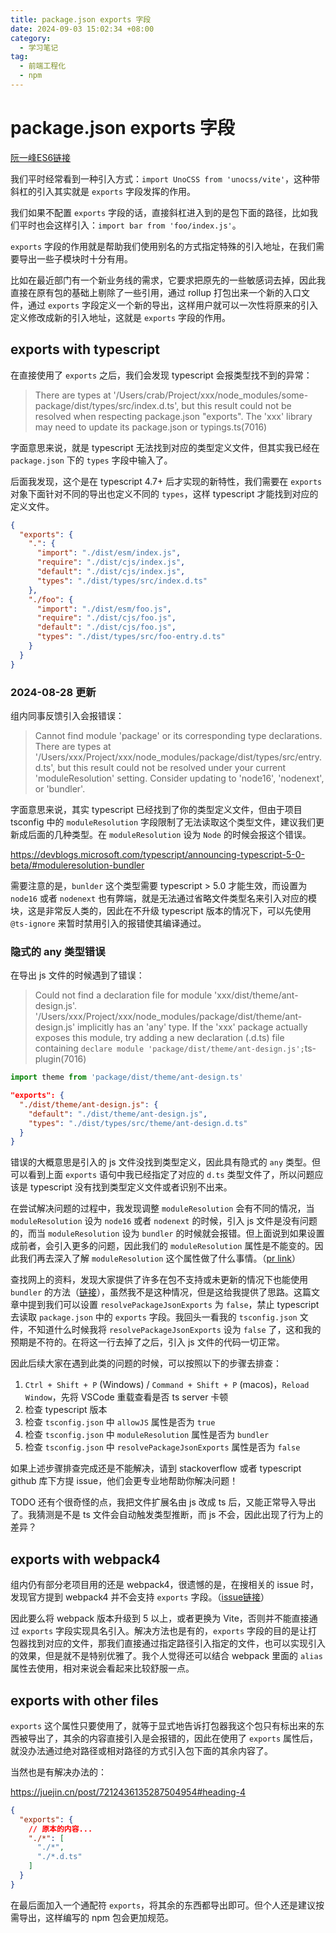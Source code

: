 ```yaml
---
title: package.json exports 字段
date: 2024-09-03 15:02:34 +08:00
category:
  - 学习笔记
tag:
  - 前端工程化
  - npm
---
```


# package.json exports 字段

[阮一峰ES6链接](https://es6.ruanyifeng.com/#docs/module-loader#package-json-%E7%9A%84-exports-%E5%AD%97%E6%AE%B5)

我们平时经常看到一种引入方式：`import UnoCSS from 'unocss/vite'`，这种带斜杠的引入其实就是 `exports` 字段发挥的作用。

我们如果不配置 `exports` 字段的话，直接斜杠进入到的是包下面的路径，比如我们平时也会这样引入：`import bar from 'foo/index.js'`。

`exports` 字段的作用就是帮助我们使用别名的方式指定特殊的引入地址，在我们需要导出一些子模块时十分有用。

比如在最近部门有一个新业务线的需求，它要求把原先的一些敏感词去掉，因此我直接在原有包的基础上剔除了一些引用，通过 rollup 打包出来一个新的入口文件，通过 `exports` 字段定义一个新的导出，这样用户就可以一次性将原来的引入定义修改成新的引入地址，这就是 `exports` 字段的作用。

## exports with typescript

在直接使用了 `exports` 之后，我们会发现 typescript 会报类型找不到的异常：

> There are types at '/Users/crab/Project/xxx/node_modules/some-package/dist/types/src/index.d.ts', but this result could not be resolved when respecting package.json "exports". The 'xxx' library may need to update its package.json or typings.ts(7016)

字面意思来说，就是 typescript 无法找到对应的类型定义文件，但其实我已经在 `package.json` 下的 `types` 字段中输入了。

后面我发现，这个是在 typescript 4.7+ 后才实现的新特性，我们需要在 `exports` 对象下面针对不同的导出也定义不同的 `types`，这样 typescript 才能找到对应的定义文件。

```json
{
  "exports": {
    ".": {
      "import": "./dist/esm/index.js",
      "require": "./dist/cjs/index.js",
      "default": "./dist/cjs/index.js",
      "types": "./dist/types/src/index.d.ts"
    },
    "./foo": {
      "import": "./dist/esm/foo.js",
      "require": "./dist/cjs/foo.js",
      "default": "./dist/cjs/foo.js",
      "types": "./dist/types/src/foo-entry.d.ts"
    }
  }
}
```

### 2024-08-28 更新

组内同事反馈引入会报错误：

> Cannot find module 'package' or its corresponding type declarations.
> There are types at '/Users/xxx/Project/xxx/node_modules/package/dist/types/src/entry.d.ts', but this result could not be resolved under your current 'moduleResolution' setting. Consider updating to 'node16', 'nodenext', or 'bundler'.

字面意思来说，其实 typescript 已经找到了你的类型定义文件，但由于项目 tsconfig 中的 `moduleResolution` 字段限制了无法读取这个类型文件，建议我们更新成后面的几种类型。在 `moduleResolution` 设为 `Node` 的时候会报这个错误。

https://devblogs.microsoft.com/typescript/announcing-typescript-5-0-beta/#moduleresolution-bundler

需要注意的是，`bunlder` 这个类型需要 typescript > 5.0 才能生效，而设置为 `node16` 或者 `nodenext` 也有弊端，就是无法通过省略文件类型名来引入对应的模块，这是非常反人类的，因此在不升级 typescript 版本的情况下，可以先使用 `@ts-ignore` 来暂时禁用引入的报错使其编译通过。

### 隐式的 any 类型错误

在导出 js 文件的时候遇到了错误：

> Could not find a declaration file for module 'xxx/dist/theme/ant-design.js'. '/Users/xxx/Project/xxx/node_modules/package/dist/theme/ant-design.js' implicitly has an 'any' type.  If the 'xxx' package actually exposes this module, try adding a new declaration (.d.ts) file containing `declare module 'package/dist/theme/ant-design.js';`ts-plugin(7016)

```typescript
import theme from 'package/dist/theme/ant-design.ts'
```

```json
"exports": {
  "./dist/theme/ant-design.js": {
    "default": "./dist/theme/ant-design.js",
    "types": "./dist/types/src/theme/ant-design.d.ts"
  }
}
```

错误的大概意思是引入的 js 文件没找到类型定义，因此具有隐式的 `any` 类型。但可以看到上面 `exports` 语句中我已经指定了对应的 `d.ts` 类型文件了，所以问题应该是 typescript 没有找到类型定义文件或者识别不出来。

在尝试解决问题的过程中，我发现调整 `moduleResolution` 会有不同的情况，当 `moduleResolution` 设为 `node16` 或者 `nodenext` 的时候，引入 js 文件是没有问题的，而当 `moduleResolution` 设为 `bundler` 的时候就会报错。但上面说到如果设置成前者，会引入更多的问题，因此我们的 `moduleResolution` 属性是不能变的。因此我们再去深入了解 `moduleResolution` 这个属性做了什么事情。（[pr link](https://github.com/microsoft/TypeScript/pull/51669)）

查找网上的资料，发现大家提供了许多在包不支持或未更新的情况下也能使用 `bundler` 的方法（[链接](https://zenn.dev/drop_table_user/articles/710c34c9f7c4b0)），虽然我不是这种情况，但是这给我提供了思路。这篇文章中提到我们可以设置 `resolvePackageJsonExports` 为 `false`，禁止 typescript 去读取 `package.json` 中的 `exports` 字段。我回头一看我的 `tsconfig.json` 文件，不知道什么时候我将 `resolvePackageJsonExports` 设为 `false` 了，这和我的预期是不符的。在将这一行去掉了之后，引入 js 文件的代码一切正常。

因此后续大家在遇到此类的问题的时候，可以按照以下的步骤去排查：

1. `Ctrl + Shift + P` (Windows) / `Command + Shift + P` (macos)，`Reload Window`，先将 VSCode 重载查看是否 ts server 卡顿
2. 检查 typescript 版本
3. 检查 `tsconfig.json` 中 `allowJS` 属性是否为 `true`
4. 检查 `tsconfig.json` 中 `moduleResolution` 属性是否为 `bundler`
5. 检查 `tsconfig.json` 中 `resolvePackageJsonExports` 属性是否为 `false`

如果上述步骤排查完成还是不能解决，请到 stackoverflow 或者 typescript github 库下方提 issue，他们会更专业地帮助你解决问题！

TODO 还有个很奇怪的点，我把文件扩展名由 js 改成 ts 后，又能正常导入导出了。我猜测是不是 ts 文件会自动触发类型推断，而 js 不会，因此出现了行为上的差异？

## exports with webpack4

组内仍有部分老项目用的还是 webpack4，很遗憾的是，在搜相关的 issue 时，发现官方提到 webpack4 并不会支持 `exports` 字段。（[issue链接](https://github.com/webpack/webpack/issues/9509)）

因此要么将 webpack 版本升级到 5 以上，或者更换为 Vite，否则并不能直接通过 `exports` 字段实现具名引入。解决方法也是有的，`exports` 字段的目的是让打包器找到对应的文件，那我们直接通过指定路径引入指定的文件，也可以实现引入的效果，但是就不是特别优雅了。我个人觉得还可以结合 webpack 里面的 `alias` 属性去使用，相对来说会看起来比较舒服一点。

## exports with other files

`exports` 这个属性只要使用了，就等于显式地告诉打包器我这个包只有标出来的东西被导出了，其余的内容直接引入是会报错的，因此在使用了 `exports` 属性后，就没办法通过绝对路径或相对路径的方式引入包下面的其余内容了。

当然也是有解决办法的：

https://juejin.cn/post/7212436135287504954#heading-4

```json
{
  "exports": {
    // 原本的内容...
    "./*": [
      "./*",
      "./*.d.ts"
    ]
  }
}
```

在最后面加入一个通配符 `exports`，将其余的东西都导出即可。但个人还是建议按需导出，这样编写的 npm 包会更加规范。
